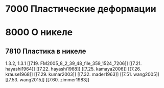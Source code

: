 # 7000 Пластические деформации
# 8000 О никеле
## 7810 Пластика в никеле
1.3.2, 1.3.1
[[7.19. FM2005_8_2_39_48_file_359_1524_7206]]
[[7.21. hayashi1964]]
[[7.22. hayashi1968]]
[[7.25. kamaya2006]]
[[7.26. krause1968]]
[[7.29. kumar2003]]
[[7.32. mader1963]]
[[7.51. wang2005]]
[[7.53. wang2015]]
[[7.60. zimmer1983]]